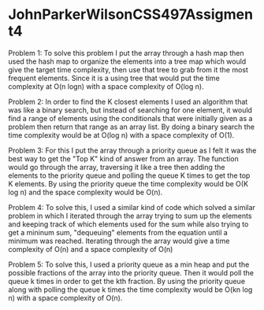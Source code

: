 # JohnParkerWilsonCSS497Assigment4

Problem 1:
To solve this problem I put the array through a hash map then used the hash map to organize the elements into a tree map which would give the target time complexity, then use that tree to grab from it the most frequent elements. Since it is a using tree that would put the time complexity at O(n logn) with a space complexity of O(log n).

Problem 2:
In order to find the K closest elements I used an algorithm that was like a binary search, but instead of searching for one element, it would find a range of elements using the conditionals that were initially given as a problem then return that range as an array list. By doing a binary search the time complexity would be at O(log n) with a space complexity of O(1).

Problem 3:
For this I put the array through a priority queue as I felt it was the best way to get the "Top K" kind of answer from an array. The function would go through the array, traversing it like a tree then adding the elements to the priority queue and polling the queue K times to get the top K elements. By using the priority queue the time complexity would be O(K log n) and the space complexity would be O(n).

Problem 4:
To solve this, I used a similar kind of code which solved a similar problem in which I iterated through the array trying to sum up the elements and keeping track of which elements used for the sum while also trying to get a mininum sum, "dequeuing" elements from the equation until a minimum was reached. Iterating through the array would give a time complexity of O(n) and a space complexity of O(n)

Problem 5:
To solve this, I used a priority queue as a min heap and put the possible fractions of the array into the priority queue. Then it would poll the queue k times in order to get the kth fraction. By using the priority queue along with polling the queue k times the time complexity would be O(kn log n) with a space complexity of O(n).
